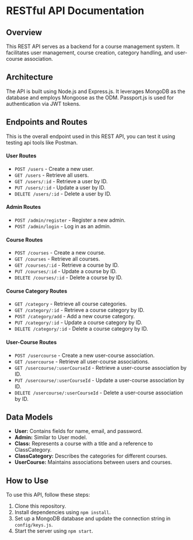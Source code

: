 # RESTful API Documentation

## Overview
This REST API serves as a backend for a course management system. It facilitates user management, course creation, category handling, and user-course association.

## Architecture
The API is built using Node.js and Express.js. It leverages MongoDB as the database and employs Mongoose as the ODM. Passport.js is used for authentication via JWT tokens.

## Endpoints and Routes
This is the overall endpoint used in this REST API, you can test it using testing api tools like Postman.
#### User Routes
- `POST /users` - Create a new user.
- `GET /users` - Retrieve all users.
- `GET /users/:id` - Retrieve a user by ID.
- `PUT /users/:id` - Update a user by ID.
- `DELETE /users/:id` - Delete a user by ID.

#### Admin Routes
- `POST /admin/register` - Register a new admin.
- `POST /admin/login` - Log in as an admin.

#### Course Routes
- `POST /courses` - Create a new course.
- `GET /courses` - Retrieve all courses.
- `GET /courses/:id` - Retrieve a course by ID.
- `PUT /courses/:id` - Update a course by ID.
- `DELETE /courses/:id` - Delete a course by ID.

#### Course Category Routes
- `GET /category` - Retrieve all course categories.
- `GET /category/:id` - Retrieve a course category by ID.
- `POST /category/add` - Add a new course category.
- `PUT /category/:id` - Update a course category by ID.
- `DELETE /category/:id` - Delete a course category by ID.

#### User-Course Routes
- `POST /usercourse` - Create a new user-course association.
- `GET /usercourse` - Retrieve all user-course associations.
- `GET /usercourse/:userCourseId` - Retrieve a user-course association by ID.
- `PUT /usercourse/:userCourseId` - Update a user-course association by ID.
- `DELETE /usercourse/:userCourseId` - Delete a user-course association by ID.

## Data Models
- **User:** Contains fields for name, email, and password.
- **Admin:** Similar to User model.
- **Class:** Represents a course with a title and a reference to ClassCategory.
- **ClassCategory:** Describes the categories for different courses.
- **UserCourse:** Maintains associations between users and courses.


## How to Use
To use this API, follow these steps:

1. Clone this repository.
2. Install dependencies using `npm install`.
3. Set up a MongoDB database and update the connection string in `config/keys.js`.
4. Start the server using `npm start`.

